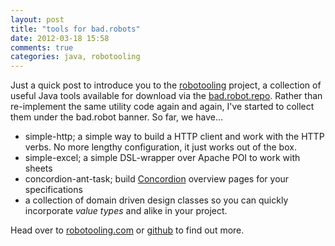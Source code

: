 ```yaml
---
layout: post
title: "tools for bad.robots"
date: 2012-03-18 15:58
comments: true
categories: java, robotooling
---
```


Just a quick post to introduce you to the [robotooling](http://robotooling.com) project,
a collection of useful Java tools available for download via the [bad.robot.repo](http://robotooling.com/maven).
Rather than re-implement the same utility code again and again, I've started to collect them under the bad.robot
banner. So far, we have...

<!-- more -->

* simple-http; a simple way to build a HTTP client and work with the HTTP verbs. No more lengthy configuration,
it just works out of the box.
* simple-excel; a simple DSL-wrapper over Apache POI to work with sheets
* concordion-ant-task; build [Concordion](http://www.concordion.org/) overview pages for your specifications
* a collection of domain driven design classes so you can quickly incorporate _value types_ and alike in your project.

Head over to [robotooling.com](http://robotooling.com) or [github](https://github.com/tobyweston) to find out
more.
